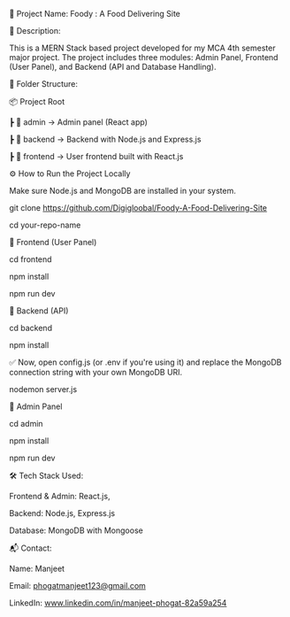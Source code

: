🚀 Project Name: Foody : A Food Delivering Site 

📌 Description:

This is a MERN Stack based project developed for my MCA 4th semester major project. The project includes three modules: Admin Panel, Frontend (User Panel), and Backend (API and Database Handling).

📁 Folder Structure:

📦 Project Root

 ┣ 📂 admin       → Admin panel (React app)
 
 ┣ 📂 backend     → Backend with Node.js and Express.js
 
 ┣ 📂 frontend    → User frontend built with React.js
 

 ⚙️ How to Run the Project Locally
 
Make sure Node.js and MongoDB are installed in your system.

git clone https://github.com/Digigloobal/Foody-A-Food-Delivering-Site 

cd your-repo-name

🔸 Frontend (User Panel)

cd frontend

npm install

npm run dev

🔸 Backend (API)

cd backend

npm install

✅ Now, open config.js (or .env if you're using it) and replace the MongoDB connection string with your own MongoDB URI.

nodemon server.js

🔸 Admin Panel

cd admin

npm install

npm run dev

🛠️ Tech Stack Used:

Frontend & Admin: React.js,

Backend: Node.js, Express.js

Database: MongoDB with Mongoose

📬 Contact:

Name: Manjeet

Email: phogatmanjeet123@gmail.com

LinkedIn: www.linkedin.com/in/manjeet-phogat-82a59a254







